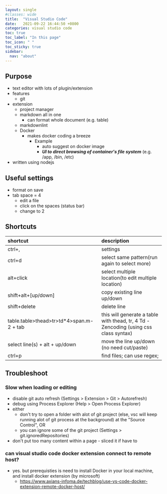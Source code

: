 ```yaml
---
layout: single
#classes: wide
title:  "Visual Studio Code"
date:   2021-09-22 16:44:50 +0800
categories: visual studio code
toc: true
toc_label: "In this page"
toc_icon: " "
toc_sticky: true
sidebar:
  nav: "about"
---
```


## Purpose

* text editor with lots of plugin/extension
* features
  * git
* extension
  * project manager
  * markdown all in one
    * can format whole document (e.g. table)
  * markdownlint
  * Docker
    * makes docker coding a breeze
      * Example
        * auto suggest on docker image
        * ***UI to direct browsing of container's file system*** (e.g. /app, /bin, /etc)
* written using nodejs

## Useful settings

* format on save
* tab space = 4
  * edit a file
  * click on the spaces (status bar)
  * change to 2

## Shortcuts

| shortcut                                 | description                                                                          |
| :--------------------------------------- | :----------------------------------------------------------------------------------- |
| ctrl+,                                   | settings                                                                             |
| ctrl+d                                   | select same pattern(run again to select more)                                        |
| alt+click                                | select multiple location(to edit multiple location)                                  |
| shift+alt+[up/down]                      | copy existing line up/down                                                           |
| shift+delete                             | delete line                                                                          |
| table.table>thead>tr>td*4>span.m-2 + tab | this will generate a table with thead, tr, 4 Td - Zencoding (using css class syntax) |
| select line(s) + alt + up/down           | move the line up/down (no need cut/paste)                                            |
| ctrl+p                                   | find files; can use regex;                                                           |

## Troubleshoot

### Slow when loading or editing

* disable git auto refresh (Settings > Extension > Git > Autorefresh)
* debug using Process Explorer (Help > Open Process Explorer)
* either
  * don't try to open a folder with alot of git project (else, vsc will keep running alot of git process at the background) at the "Source Control", OR
  * you can ignore some of the git project (Settings > git.ignoredRepositories)
* don't put too many content within a page - sliced it if have to

### can visual studio code docker extension connect to remote host?

* yes. but prerequisties is need to install Docker in your local machine, and install docker extension (by microsoft)
  * <https://www.axians-infoma.de/techblog/use-vs-code-docker-extension-remote-docker-host/>